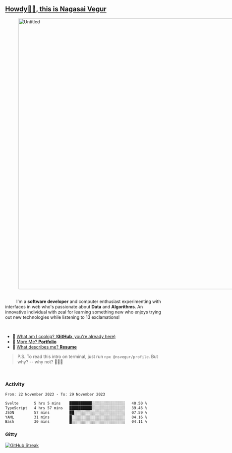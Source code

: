 
## [Howdy🖖🏻, this is Nagasai Vegur](https://nsvegur.me/)

<div style="
  display: flex;
  width: 100vw;
  justify-content: center;
  ">
  <img width="875" alt="Untitled" src="https://github.com/NSVEGUR/NSVEGUR/assets/83576465/f41a8098-aaa9-4353-8130-bd4076cb1d4a">
</div>

<br /> 
 
<p>
&emsp; &emsp; I'm a <b>software developer</b> and computer enthusiast experimenting with interfaces in web who's passionate about <b>Data</b> and <b>Algorithms</b>. An innovative individual with zeal for learning something new who enjoys trying out new technologies while listening to 13 exclamations!
</p>

<br /> 

- 🍔 [What am I cookig? (**GitHub**, you're already here)](https://github.com/NSVEGUR)
- 👻 [More Me? **Portfolio**](https://nsvegur.me/)
- 🔭 [What describes me? **Resume**](https://nsvegur.me/resume)

> P.S. To read this intro on terminal, just run `npx @nsvegur/profile`. But why? -- why not? 🤷🏻‍♂️

<br />

### Activity

<!--START_SECTION:waka-->

```txt
From: 22 November 2023 - To: 29 November 2023

Svelte       5 hrs 5 mins    ██████████░░░░░░░░░░░░░░░   40.50 %
TypeScript   4 hrs 57 mins   ██████████░░░░░░░░░░░░░░░   39.46 %
JSON         57 mins         ██░░░░░░░░░░░░░░░░░░░░░░░   07.59 %
YAML         31 mins         █░░░░░░░░░░░░░░░░░░░░░░░░   04.16 %
Bash         30 mins         █░░░░░░░░░░░░░░░░░░░░░░░░   04.11 %
```

<!--END_SECTION:waka-->

### Gitty

[![GitHub Streak](http://github-profile-summary-cards.vercel.app/api/cards/profile-details?username=NSVEGUR&theme=github_dark)]('https://github.com/NSVEGUR')

